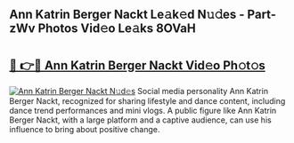 ## Ann Katrin Berger Nackt Le𝚊k𝚎d N𝚞𝚍es - Part-zWv Photos Vid𝚎o Le𝚊ks 8OVaH

# <h2><a href="http://fb7xagy.evod.top/?m=Ann+Katrin+Berger+Nackt">🔗 👉🔴 Ann Katrin Berger Nackt Vid𝚎o Ph𝚘t𝚘s</a></h2>

[![Ann Katrin Berger Nackt N𝚞d𝚎s](https://i.imgur.com/8V9OHl7.gif)](http://fb7xagy.evod.top/?m=Ann+Katrin+Berger+Nackt)
Social media personality Ann Katrin Berger Nackt, recognized for sharing lifestyle and dance content, including dance trend performances and mini vlogs. A public figure like Ann Katrin Berger Nackt, with a large platform and a captive audience, can use his influence to bring about positive change. 
